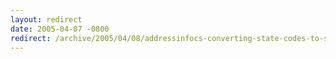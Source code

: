 ```yaml
---
layout: redirect
date: 2005-04-07 -0800
redirect: /archive/2005/04/08/addressinfocs-converting-state-codes-to-state-names-and-vice-versa.aspx/
---
```

